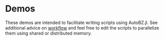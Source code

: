 # Demos

These demos are intended to facilitate writing scripts using AutoBZ.jl.
See additional advice on
[workflow](https://lxvm.github.io/AutoBZ.jl/dev/pages/workflow/) and feel free
to edit the scripts to parallelize them using shared or distributed memory.
